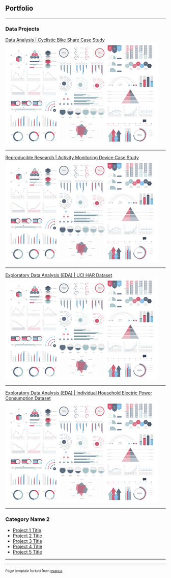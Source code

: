 ## Portfolio

---

### Data Projects 

[Data Analysis | Cyclistic Bike Share Case Study](/sample_page)
<img src="images/dummy_thumbnail.jpg?raw=true"/>

---
[Reproducible Research | Activity Monitoring Device Case Study](/pdf/sample_presentation.pdf)
<img src="images/dummy_thumbnail.jpg?raw=true"/>

---
[Exploratory Data Analysis (EDA) | UCI HAR Dataset](/sample_page)
<img src="images/dummy_thumbnail.jpg?raw=true"/>

---
[Exploratory Data Analysis (EDA) | Individual Household Electric Power Consumption Dataset](/EDA_project1)
<img src="images/dummy_thumbnail.jpg?raw=true"/>

---

### Category Name 2

- [Project 1 Title](http://example.com/)
- [Project 2 Title](http://example.com/)
- [Project 3 Title](http://example.com/)
- [Project 4 Title](http://example.com/)
- [Project 5 Title](http://example.com/)

---




---
<p style="font-size:11px">Page template forked from <a href="https://github.com/evanca/quick-portfolio">evanca</a></p>
<!-- Remove above link if you don't want to attibute -->
